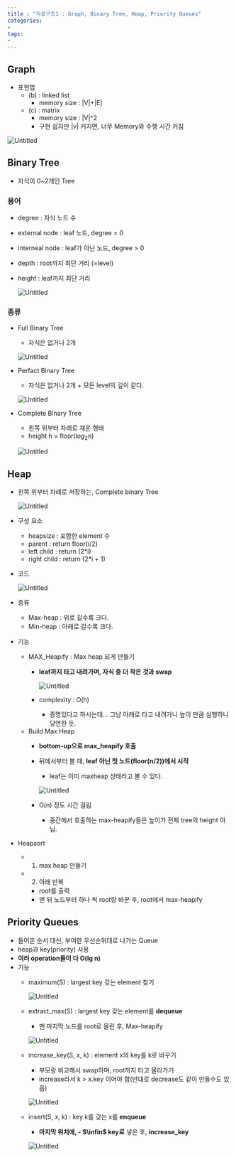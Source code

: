 ```yaml
--- 
title : "자료구조1 : Graph, Binary Tree, Heap, Priority Queues"
categories:
- 
tags:
- 
---
```


## Graph

- 표현법
    - (b) : linked list
        - memory size : |V|+|E|
    - (c) : matrix
        - memory size : |V|^2
        - 구현 쉽지만 |v| 커지면, 너무 Memory와 수행 시간 커짐

![Untitled](../../assets/images/2023-05-09-data-structure-1/Untitled.png)

## Binary Tree

- 자식이 0~2개인 Tree

### 용어

- degree : 자식 노드 수
- external node : leaf 노드, degree = 0
- interneal node : leaf가 아닌 노드, degree > 0
- depth : root까지 최단 거리 (=level)
- height : leaf까지 최단 거리
    
    ![Untitled](../../assets/images/2023-05-09-data-structure-1/Untitled%201.png)
    

### 종류

- Full Binary Tree
    - 자식은 없거나 2개
    
    ![Untitled](../../assets/images/2023-05-09-data-structure-1/Untitled%202.png)
    
- Perfact Binary Tree
    - 자식은 없거나 2개 + 모든 level의 깊이 같다.
    
    ![Untitled](../../assets/images/2023-05-09-data-structure-1/Untitled%203.png)
    
- Complete Binary Tree
    - 왼쪽 위부터 차례로 채운 형태
    - height h = floor($log_2n$)
    
    ![Untitled](../../assets/images/2023-05-09-data-structure-1/Untitled%204.png)
    

## Heap

- 왼쪽 위부터 차례로 저장하는, Complete binary Tree
    
    ![Untitled](../../assets/images/2023-05-09-data-structure-1/Untitled%205.png)
    
- 구성 요소
    - heapsize : 포함한 element 수
    - parent : return floor(i/2)
    - left child : return (2*i)
    - right child : return (2*i + 1)
- 코드
    
    ![Untitled](../../assets/images/2023-05-09-data-structure-1/Untitled%206.png)
    
- 종류
    - Max-heap : 위로 갈수록 크다.
    - Min-heap : 아래로 갈수록 크다.
- 기능
    - MAX_Heapify : Max heap 되게 만들기
        - **leaf까지 타고 내려가며, 자식 중 더 작은 것과 swap**
            
            ![Untitled](../../assets/images/2023-05-09-data-structure-1/Untitled%207.png)
            
        - complexity : O(h)
            - 증명있다고 하시는데… 그냥 아래로 타고 내려가니 높이 만큼 실행하니 당연한 듯.
    - Build Max Heap
        - **bottom-up으로 max_heapify 호출**
        - 뒤에서부터 볼 때, **leaf 아닌 첫 노드(floor(n/2))에서 시작**
            - leaf는 이미 maxheap 상태라고 볼 수 있다.
            
            ![Untitled](../../assets/images/2023-05-09-data-structure-1/Untitled%208.png)
            
        - O(n) 정도 시간 걸림
            - 중간에서 호출하는 max-heapify들은 높이가 전체 tree의 height 아님.
- Heapsort
    - 1) max heap 만들기
    - 2) 아래 반복
        - root를 출력
        - 맨 뒤 노드부터 하나 씩 root랑 바꾼 후, root에서 max-heapify

## Priority Queues

- 들어온 순서 대신, 부여한 우선순위대로 나가는 Queue
- heap과 key(priority) 사용
- **여러 operation들이 다 O(lg n)**
- 기능
    - maximum(S) : largest key 갖는 element 찾기
        
        ![Untitled](../../assets/images/2023-05-09-data-structure-1/Untitled%209.png)
        
    - extract_max(S) : largest key 갖는 element를 **dequeue**
        - 맨 마지막 노드를 root로 올린 후, Max-heapify
        
        ![Untitled](../../assets/images/2023-05-09-data-structure-1/Untitled%2010.png)
        
    - increase_key(S, x, k) : element x의 key를 k로 바꾸기
        - 부모랑 비교해서 swap하며, root까지 타고 올라가기
        - increase라서 k > x.key 이어야 함(반대로 decrease도 같이 만들수도 있음)
        
        ![Untitled](../../assets/images/2023-05-09-data-structure-1/Untitled%2011.png)
        
    - insert(S, x, k) : key k를 갖는 x를 **enqueue**
        - **마지막 위치에, - $\infin$ key로** 넣은 후, **increase_key**
        
        ![Untitled](../../assets/images/2023-05-09-data-structure-1/Untitled%2012.png)